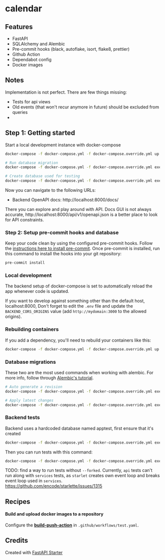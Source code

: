# calendar


## Features

* FastAPI
* SQLAlchemy and Alembic
* Pre-commit hooks (black, autoflake, isort, flake8, prettier)
* Github Action
* Dependabot config
* Docker images


## Notes

Implementation is not perfect. There are few things missing:
- Tests for api views
- Old events (that won't recur anymore in future) should be excluded from queries
-


## Step 1: Getting started

Start a local development instance with docker-compose

```bash
docker-compose -f docker-compose.yml -f docker-compose.override.yml up -d

# Run database migration
docker-compose -f docker-compose.yml -f docker-compose.override.yml exec backend alembic upgrade head

# Create database used for testing
docker-compose -f docker-compose.yml -f docker-compose.override.yml exec postgres createdb apptest -U postgres
```

Now you can navigate to the following URLs:

- Backend OpenAPI docs: http://localhost:8000/docs/

There you can explore and play around with API.
Docs GUI is not always accurate, http://localhost:8000/api/v1/openapi.json is a better place to look for API constraints.


### Step 2: Setup pre-commit hooks and database

Keep your code clean by using the configured pre-commit hooks. Follow the [instructions here to install pre-commit](https://pre-commit.com/). Once pre-commit is installed, run this command to install the hooks into your git repository:

```bash
pre-commit install
```

### Local development

The backend setup of docker-compose is set to automatically reload the app whenever code is updated.

If you want to develop against something other than the default host, localhost:8000,
Don't forget to edit the `.env` file and update the `BACKEND_CORS_ORIGINS` value (add `http://mydomain:3000` to the allowed origins).


### Rebuilding containers

If you add a dependency, you'll need to rebuild your containers like this:

```bash
docker-compose -f docker-compose.yml -f docker-compose.override.yml up -d --build
```

### Database migrations


These two are the most used commands when working with alembic. For more info, follow through [Alembic's tutorial](https://alembic.sqlalchemy.org/en/latest/tutorial.html).

```bash
# Auto generate a revision
docker-compose -f docker-compose.yml -f docker-compose.override.yml exec backend alembic revision --autogenerate -m 'message'

# Apply latest changes
docker-compose -f docker-compose.yml -f docker-compose.override.yml exec backend alembic upgrade head
```

### Backend tests

Backend uses a hardcoded database named apptest, first ensure that it's created

```bash
docker-compose -f docker-compose.yml -f docker-compose.override.yml exec postgres createdb apptest -U postgres
```

Then you can run tests with this command:

```bash
docker-compose -f docker-compose.yml -f docker-compose.override.yml exec backend pytest --forked
```

TODO: find a way to run tests without `--forked`. Currently, `api` tests can't run along with `services` tests, as
`starlet` creates own event loop and breaks event loop used in `services`.
https://github.com/encode/starlette/issues/1315

## Recipes

#### Build and upload docker images to a repository

Configure the [**build-push-action**](https://github.com/marketplace/actions/build-and-push-docker-images) in `.github/workflows/test.yaml`.


## Credits

Created with [FastAPI Starter](https://github.com/gaganpreet/fastapi-starter)
